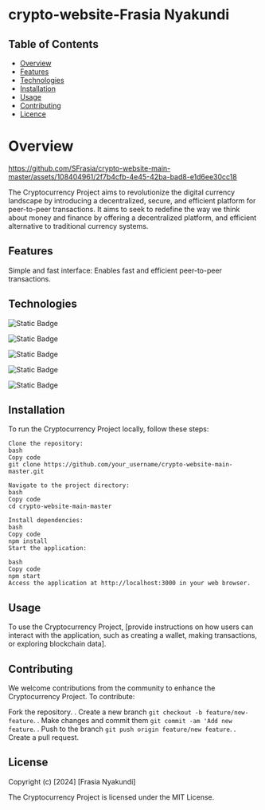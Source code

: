# crypto-website-Frasia Nyakundi

## Table of Contents

- [Overview](#overview)
- [Features](#features)
- [Technologies](#technologies)
- [Installation](#Installation)
- [Usage](#usage)
- [Contributing](#contributing)
- [Licence](#licence)

# Overview

https://github.com/SFrasia/crypto-website-main-master/assets/108404961/2f7b4cfb-4e45-42ba-bad8-e1d6ee30cc18

The Cryptocurrency Project aims to revolutionize the digital currency landscape by introducing a decentralized, secure, and efficient platform for peer-to-peer transactions. It aims to seek to redefine the way we think about money and finance by offering a decentralized platform, and efficient alternative to traditional currency systems.

## Features

Simple and fast interface: Enables fast and efficient peer-to-peer transactions.

## Technologies

![Static Badge](https://img.shields.io/badge/Adobe%20Illustrator-FF9A00?style=for-the-badge&logo=Adobe%20Illustrator&labelColor=black)

![Static Badge](https://img.shields.io/badge/Canva-00C4CC?style=for-the-badge&logo=Canva&labelColor=black)

![Static Badge](https://img.shields.io/badge/HTML5-E34F26?style=for-the-badge&logo=HTML5&labelColor=black)

![Static Badge](https://img.shields.io/badge/CSS3-1572B6?style=for-the-badge&logo=CSS3&labelColor=black)

![Static Badge](https://img.shields.io/badge/Javascript-F7DF1E?style=for-the-badge&logo=Javascript&labelColor=black)

## Installation

To run the Cryptocurrency Project locally, follow these steps:

```
Clone the repository:
bash
Copy code
git clone https://github.com/your_username/crypto-website-main-master.git
```

```
Navigate to the project directory:
bash
Copy code
cd crypto-website-main-master
```

```
Install dependencies:
bash
Copy code
npm install
Start the application:
```

```
bash
Copy code
npm start
Access the application at http://localhost:3000 in your web browser.
```

## Usage

To use the Cryptocurrency Project, [provide instructions on how users can interact with the application, such as creating a wallet, making transactions, or exploring blockchain data].

## Contributing

We welcome contributions from the community to enhance the Cryptocurrency Project. To contribute:

Fork the repository.
. Create a new branch `git checkout -b feature/new-feature`.
. Make changes and commit them `git commit -am 'Add new feature`.
. Push to the branch `git push origin feature/new feature`.
. Create a pull request.

## License

Copyright (c) [2024] [Frasia Nyakundi]

The Cryptocurrency Project is licensed under the MIT License.
